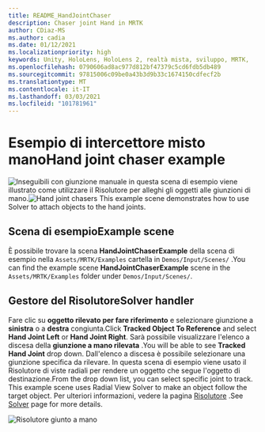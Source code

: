 ```yaml
---
title: README_HandJointChaser
description: Chaser joint Hand in MRTK
author: CDiaz-MS
ms.author: cadia
ms.date: 01/12/2021
ms.localizationpriority: high
keywords: Unity, HoloLens, HoloLens 2, realtà mista, sviluppo, MRTK,
ms.openlocfilehash: 0790606ad8ac977d812bf47379c5cd6fdb5db489
ms.sourcegitcommit: 97815006c09be0a43b3d9b33c1674150cdfecf2b
ms.translationtype: MT
ms.contentlocale: it-IT
ms.lasthandoff: 03/03/2021
ms.locfileid: "101781961"
---
```

# <a name="hand-joint-chaser-example"></a><span data-ttu-id="5d040-104">Esempio di intercettore misto mano</span><span class="sxs-lookup"><span data-stu-id="5d040-104">Hand joint chaser example</span></span>

<span data-ttu-id="5d040-105">![Inseguibili con giunzione manuale in ](images/hand-joint-chaser/MRTK_HandJointChaser_Main.jpg) questa scena di esempio viene illustrato come utilizzare il Risolutore per alleghi gli oggetti alle giunzioni di mano.</span><span class="sxs-lookup"><span data-stu-id="5d040-105">![Hand joint chasers](images/hand-joint-chaser/MRTK_HandJointChaser_Main.jpg) This example scene demonstrates how to use Solver to attach objects to the hand joints.</span></span>

## <a name="example-scene"></a><span data-ttu-id="5d040-106">Scena di esempio</span><span class="sxs-lookup"><span data-stu-id="5d040-106">Example scene</span></span>

<span data-ttu-id="5d040-107">È possibile trovare la scena **HandJointChaserExample** della scena di esempio nella `Assets/MRTK/Examples` cartella in `Demos/Input/Scenes/` .</span><span class="sxs-lookup"><span data-stu-id="5d040-107">You can find the example scene **HandJointChaserExample** scene in the `Assets/MRTK/Examples` folder under `Demos/Input/Scenes/`.</span></span>

## <a name="solver-handler"></a><span data-ttu-id="5d040-108">Gestore del Risolutore</span><span class="sxs-lookup"><span data-stu-id="5d040-108">Solver handler</span></span>

<span data-ttu-id="5d040-109">Fare clic su **oggetto rilevato per fare riferimento** e selezionare giunzione a **sinistra** o a **destra** congiunta.</span><span class="sxs-lookup"><span data-stu-id="5d040-109">Click **Tracked Object To Reference** and select **Hand Joint Left** or **Hand Joint Right**.</span></span> <span data-ttu-id="5d040-110">Sarà possibile visualizzare l'elenco a discesa della **giunzione a mano rilevata** .</span><span class="sxs-lookup"><span data-stu-id="5d040-110">You will be able to see **Tracked Hand Joint** drop down.</span></span> <span data-ttu-id="5d040-111">Dall'elenco a discesa è possibile selezionare una giunzione specifica da rilevare. In questa scena di esempio viene usato il Risolutore di viste radiali per rendere un oggetto che segue l'oggetto di destinazione.</span><span class="sxs-lookup"><span data-stu-id="5d040-111">From the drop down list, you can select specific joint to track. This example scene uses Radial View Solver to make an object follow the target object.</span></span> <span data-ttu-id="5d040-112">Per ulteriori informazioni, vedere la pagina [Risolutore](ux-building-blocks/solvers/Solver.md) .</span><span class="sxs-lookup"><span data-stu-id="5d040-112">See [Solver](ux-building-blocks/solvers/Solver.md) page for more details.</span></span>

![Risolutore giunto a mano](images/hand-joint-chaser/MRTK_Solver_HandJoint.jpg)
